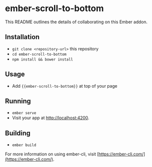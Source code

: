 # ember-scroll-to-bottom

This README outlines the details of collaborating on this Ember addon.

## Installation

* `git clone <repository-url>` this repository
* `cd ember-scroll-to-bottom`
* `npm install && bower install`

## Usage

* Add `{{ember-scroll-to-bottom}}` at top of your page

## Running

* `ember serve`
* Visit your app at [http://localhost:4200](http://localhost:4200).

## Building

* `ember build`

For more information on using ember-cli, visit [https://ember-cli.com/](https://ember-cli.com/).

